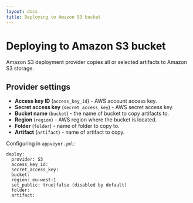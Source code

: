 ```yaml
---
layout: docs
title: Deploying to Amazon S3 bucket
---
```


# Deploying to Amazon S3 bucket

Amazon S3 deployment provider copies all or selected artifacts to Amazon S3 storage.

## Provider settings

* **Access key ID** (`access_key_id`) - AWS account access key.
* **Secret access key** (`secret_access_key`) - AWS secret access key.
* **Bucket name** (`bucket`) - the name of bucket to copy artifacts to.
* **Region** (`region`) - AWS region where the bucket is located.
* **Folder** (`folder`) - name of folder to copy to.
* **Artifact** (`artifact`) - name of artifact to copy.

Configuring in `appveyor.yml`:

    deploy:
      provider: S3
      access_key_id:
      secret_access_key:
      bucket:
      region: eu-west-1
      set_public: true|false (disabled by default)
      folder:
      artifact:

